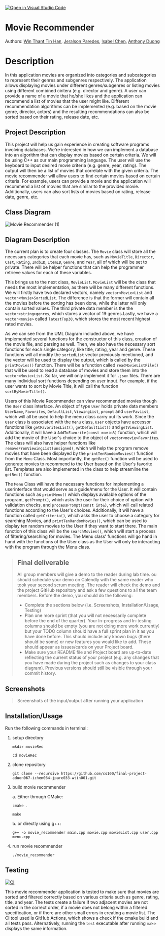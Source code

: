 [![Open in Visual Studio Code](https://classroom.github.com/assets/open-in-vscode-c66648af7eb3fe8bc4f294546bfd86ef473780cde1dea487d3c4ff354943c9ae.svg)](https://classroom.github.com/online_ide?assignment_repo_id=8862210&assignment_repo_type=AssignmentRepo)

# Movie Recommender
Authors: [Win Thant Tin Han](https://github.com/WinThant16), [Jeralson Paredes](https://github.com/jeralsonep), [Isabel Chen](https://github.com/issy16), [Anthony Duong](https://github.com/AnthonyDuong5)

# Description

In this application movies are organized into categories and subcategories to represent their genres and subgenres respectively. The application allows displaying movies under different genres/subgenres or listing movies using different combined ciritera (e.g. director and genre). A user can provide a name of a movie that he/she likes and the application can recommend a list of movies that the user might like. Different recommendation algorithms can be implemented (e.g. based on the movie genre, director, actors) and the resulting recommendations can also be sorted based on their rating, release date, etc.


## Project Description
This project will help us gain experience in creating software programs involving databases. We're interested in how we can implement a database into an algorithm that can display movies based on certain criteria.
We will be using C++ as our main programming language.
The user will use the keyboard to input desired movie criteria (e.g. genre, year, rating). The output will then be a list of movies that correlate with the given criteria. 
The movie recommender will allow users to find certain movies based on certain criteria. For example, users can provide a movie and the application will recommend a list of movies that are similar to the provided movie. Additionally, users can also sort lists of movies based on rating, release date, genre, etc.
 
## Class Diagram


![Movie Recommender (1)](https://user-images.githubusercontent.com/74810222/204652566-90e103e9-70e3-4475-8d06-7ed94eb193b2.png)



## Diagram Description
The current plan is to create four classes. The ```Movie``` class will store all the necessary categories that each movie has, such as ```MovieTitle```, ```Director```, ```Cast```, ```Rating```, ```ImdbID```, ```ItemID```, ```Genre```, and ```Year```, all of which will be set to private. There will be helper functions that can help the programmer retrieve values for each of these variables.

This brings us to the next class, ```MovieList```. ```MovieList``` will be the class that needs the most implementation, as there will be many different functions. We will firstly have two declared vectors, namely ```vector<Movie>List``` and ```vector<Movie>SortedList```. The difference is that the former will contain all the movies before the sorting has been done, while the latter will only contain sorted values. The third private data member is the the `vector<string>genres`, which stores a vector of 19 genres.Lastly, we have a `vector<movie>` called `latestTop30`, which stores the most recent highest rated movies.

As we can see from the UML Diagram included above, we have implemented several functions for the constructor of this class, creation of the movie file, and parsing as well. Then, we also have the necessary sort functions for each single category, like title, rating, year and genre. These functions will all modify the ```sortedList``` vector previously mentioned, and the vector will be used to display the output, which is called by the `printMovies()` function.
There will be a function called ```readMovieListFile()``` that will be used to read a database of movies and store them into the ```vector<Movie>List```. So far, we will only implement it for ```.json``` files. There are many individual sort functions depending on user input. For example, if the user wants to sort by Movie Title, it will call the function ```sortByMovieTitle()```. 

Users of this Movie Recommender can view recommended movies though the ```User``` class interface. An object of type ```User``` holds private data members ```UserName```, ```Favorites```, ```DefaultList```, ```ViewingList```, ```prompt``` and ```userFavList```, which will all be used to help the menu class carry out its work. Since the ```User``` class is associated with the ```Menu``` class, ```User``` objects have accessor functions like ```getFavoritesList()```, ```getDefaultList()``` and ```getViewingList```. Additionally, it will have a ```AddToFavorite(const movie&)``` function, which will add the movie of the User's choice to the object of `vector<movie>Favorites`. The class will also have helper functions like ```removeFromViewingList(unsigned)```, which will help the program remove movies that have been displayed by the `printTenRandomMovies()` function from the `Menu` Class. Most importantly, the `getRec()` function will be used to generate movies to recommend to the User based on the User's favorite list. Templates are also implemented in the class to help streamline the `getRec()` function.

The `Menu` Class will have the necessary functions for implementing a userinterface that would serve as a guide/menu for the User. It will contain functions such as `printMenu()` which displays available options of the program, `getPrompt()`, which asks the user for their choice of option with validation checks, and `processPrompt(const int&)`, which will call related functions according to the User's choices. Additionally, it will have a function called `getCriteria()`, which asks the user to choose a category for searching Movies, and `printTenRandomMovies()`, which can be used to display ten random movies to the User if they want to start there. The main function of this class will be the `searchMovies()`, which will start a process of filtering/searching for movies. The Menu class' functions will go hand in hand with the functions of the User class as the User will only be interacting with the program through the Menu class.
 

 
 > ## Final deliverable
 > All group members will give a demo to the reader during lab time. ou should schedule your demo on Calendly with the same reader who took your second scrum meeting. The reader will check the demo and the project GitHub repository and ask a few questions to all the team members. 
 > Before the demo, you should do the following:
 > * Complete the sections below (i.e. Screenshots, Installation/Usage, Testing)
 > * Plan one more sprint (that you will not necessarily complete before the end of the quarter). Your In-progress and In-testing columns should be empty (you are not doing more work currently) but your TODO column should have a full sprint plan in it as you have done before. This should include any known bugs (there should be some) or new features you would like to add. These should appear as issues/cards on your Project board.
 > * Make sure your README file and Project board are up-to-date reflecting the current status of your project (e.g. any changes that you have made during the project such as changes to your class diagram). Previous versions should still be visible through your commit history. 
 
 ## Screenshots
 > Screenshots of the input/output after running your application
 ## Installation/Usage
 Run the following commands in terminal:

 1. setup directory

     `mkdir movieRec`

     `cd movieRec`
 
 2. clone repository

     `git clone --recursive https://github.com/cs100/final-project-aduon067-ichen064-jpare033-wtin001.git`

 3. build movie recommender
 
    a. Either through CMake: 

    `cmake .`
   
    `make`
 
    b. or directly using g++: 

     `g++ -o movie_recommender main.cpp movie.cpp movieList.cpp user.cpp menu.cpp`

4. run movie recommender

     `./movie_recommender`


 ## Testing
  [![CI](https://github.com/cs100/final-project-aduon067-ichen064-jpare033-wtin001/actions/workflows/main.yml/badge.svg)](https://github.com/cs100/final-project-aduon067-ichen064-jpare033-wtin001/actions/workflows/main.yml)
  
 This movie recommender application is tested to make sure that movies are sorted and filtered correctly based on various criteria such as genre, rating, title, and year. The tests create a failure if two adjacent movies are not sorted in the correct order, if a movie does not belong within a filtered specification, or if there are other small errors in creating a movie list. The CI tool used is GitHub Actions, which shows a check if the cmake build and all tests pass. Alternatively, running the `test` executable after running `make` displays the same information.
 
